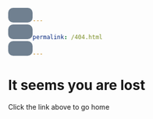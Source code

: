 ```yaml
---
permalink: /404.html
---
```


<!DOCTYPE html>
<html>
<head>
<style>
a:link, a:visited {
  background-color: slategray;
  color: snow;
  padding: 15px 25px;
  border-radius: 10px;
  text-align: center;
  text-decoration: none;
  display: inline-block;
  }

a:hover, a:active {
  background-color: lightslategray;
  }
  
body {
  background-color: black;
  }
  
h1 {
  color: white;
  text-align: center;
  }
  
p {
  color: white;
  text-align: center;
  }
</style>
</head>
<body>
<h1>It seems you are lost</h1>
<p>Click the link above to go home</p>
</body>
</html>

